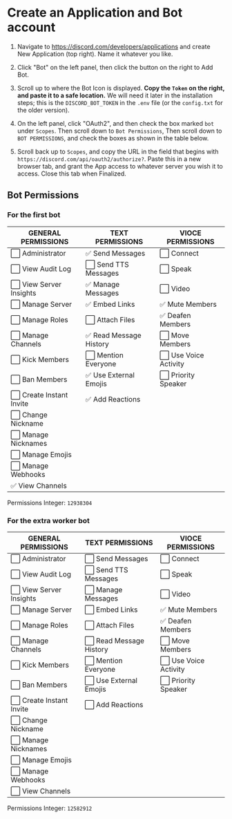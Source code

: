 # Create an Application and Bot account

1. Navigate to https://discord.com/developers/applications and create New Application (top right). Name it whatever you like.

2. Click "Bot" on the left panel, then click the button on the right to Add Bot.

3. Scroll up to where the Bot Icon is displayed. **Copy the `Token` on the right, and paste it to a safe location.** We will need it later in the installation steps; this is the `DISCORD_BOT_TOKEN` in the `.env` file (or the `config.txt` for the older version).

4. On the left panel, click "OAuth2", and then check the box marked `bot` under `Scopes`. Then scroll down to `Bot Permissions`, Then scroll down to `BOT PERMISSIONS`, and check the boxes as shown in the table below.

5. Scroll back up to `Scopes`, and copy the URL in the field that begins with `https://discord.com/api/oauth2/authorize?`. Paste this in a new browser tab, and grant the App access to whatever server you wish it to access. Close this tab when Finalized.

## Bot Permissions

### For the first bot

| GENERAL PERMISSIONS     | TEXT PERMISSIONS       | VIOCE PERMISSIONS    |
| ----------------------- | ---------------------- | -------------------- |
| ⬜ Administrator         | ✅ Send Messages        | ⬜ Connect            |
| ⬜ View Audit Log        | ⬜ Send TTS Messages    | ⬜ Speak              |
| ⬜ View Server Insights  | ✅ Manage Messages      | ⬜ Video              |
| ⬜ Manage Server         | ✅ Embed Links          | ✅ Mute Members       |
| ⬜ Manage Roles          | ⬜ Attach Files         | ✅ Deafen Members     |
| ⬜ Manage Channels       | ✅ Read Message History | ⬜ Move Members       |
| ⬜ Kick Members          | ⬜ Mention Everyone     | ⬜ Use Voice Activity |
| ⬜ Ban Members           | ✅ Use External Emojis  | ⬜ Priority Speaker   |
| ⬜ Create Instant Invite | ✅ Add Reactions        |                      |
| ⬜ Change Nickname       |                        |                      |
| ⬜ Manage Nicknames      |                        |                      |
| ⬜ Manage Emojis         |                        |                      |
| ⬜ Manage Webhooks       |                        |                      |
| ✅ View Channels         |                        |                      |

Permissions Integer: `12938304`

### For the extra worker bot

| GENERAL PERMISSIONS     | TEXT PERMISSIONS       | VIOCE PERMISSIONS    |
| ----------------------- | ---------------------- | -------------------- |
| ⬜ Administrator         | ⬜ Send Messages        | ⬜ Connect            |
| ⬜ View Audit Log        | ⬜ Send TTS Messages    | ⬜ Speak              |
| ⬜ View Server Insights  | ⬜ Manage Messages      | ⬜ Video              |
| ⬜ Manage Server         | ⬜ Embed Links          | ✅ Mute Members       |
| ⬜ Manage Roles          | ⬜ Attach Files         | ✅ Deafen Members     |
| ⬜ Manage Channels       | ⬜ Read Message History | ⬜ Move Members       |
| ⬜ Kick Members          | ⬜ Mention Everyone     | ⬜ Use Voice Activity |
| ⬜ Ban Members           | ⬜ Use External Emojis  | ⬜ Priority Speaker   |
| ⬜ Create Instant Invite | ⬜ Add Reactions        |                      |
| ⬜ Change Nickname       |                        |                      |
| ⬜ Manage Nicknames      |                        |                      |
| ⬜ Manage Emojis         |                        |                      |
| ⬜ Manage Webhooks       |                        |                      |
| ⬜ View Channels         |                        |                      |

Permissions Integer: `12582912`
